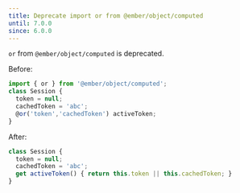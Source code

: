 ```yaml
---
title: Deprecate import or from @ember/object/computed
until: 7.0.0
since: 6.0.0
---
```


`or` from `@ember/object/computed` is deprecated.

Before:
```js
import { or } from '@ember/object/computed';
class Session {
  token = null;
  cachedToken = 'abc';
  @or('token','cachedToken') activeToken;
}
```

After:
```js
class Session {
  token = null;
  cachedToken = 'abc';
  get activeToken() { return this.token || this.cachedToken; }
}
```
